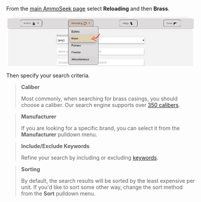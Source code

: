 <!-- TITLE: Searching Brass -->
<!-- SUBTITLE: How to search for brass using AmmoSeek.com -->

From the [main AmmoSeek page](https://ammoseek.com/) select **Reloading** and then **Brass**.

![Searchbrass](/uploads/searchbrass.png "Searchbrass")

Then specify your search criteria.

> **Caliber**
> 
> Most commonly, when searching for brass casings, you should choose a caliber. Our search engine supports over [350 calibers](https://ammoseek.com/calibers).

> **Manufacturer**
> 
> If you are looking for a specific brand, you can select it from the **Manufacturer** pulldown menu.

> **Include/Exclude Keywords**
> 
> Refine your search by including or excluding [keywords](keywords).

> **Sorting**
> 
> By default, the search results will be sorted by the least expensive per unit. If you'd like to sort some other way, change the sort method from the **Sort** pulldown menu.